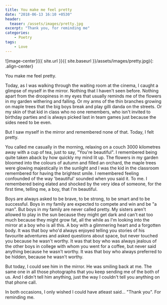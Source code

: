 ```yaml
---
title: You make me feel pretty
date: "2018-06-13 16:10 +0530"
header:
  teaser: /assets/images/pretty.jpg
excerpt: "Thank you, for reminding me"
categories:
    - Poetry
tags:
    - Love
---
```


![image-center]({{ site.url }}{{ site.baseurl }}/assets/images/pretty.jpg){: .align-center}

You make me feel pretty.

Today, as I was walking through the waiting room at the cinema, I caught a glimpse of myself in the mirror. Nothing that I haven't seen before. Nothing apart from the droopiness in my eyes that usually reminds me of the flowers in my garden withering and falling. Or my arms of the thin branches growing on maple trees that the big boys break and play gilli danda on the streets. Or my skin of that kid in class who no one remembers, who isn't invited to birthday parties and is always picked last in team games just because the sides need to be even.

But I saw myself in the mirror and remembered none of that. Today, I felt pretty.

You called me casually in the morning, relaxing on a couch 3000 kilometres away with a cup of tea, just to say, "You're beautiful". I remembered being quite taken aback by how quickly my mind lit up. The flowers in my garden bloomed into the colours of autumn and filled an orchard, the maple trees were glowing majestically in the sunlight and I was the kid in the classroom remembered for having the brightest smile. I remembered feeling confounded of the way 'beautiful' sounded when you said it. To me. I remembered being elated and shocked by the very idea of someone, for the first time, telling me, a boy, that I'm beautiful.

Boys are always asked to be brave, to be strong, to be smart and to be successful. Boys in my family are expected to compete and win and be "a man". But boys in my family are never called pretty. My sisters aren't allowed to play in the sun because they might get dark and can't eat too much because they might grow fat, all the while as I'm looking into the mirror at a boy who is all this. A boy with a glimmering heart and a forgotten body.
It was that boy who'd always enjoyed telling you stories of his favourite adventures and asked questions about space, but never touched you because he wasn't worthy. It was that boy who was always jealous of the other boys in college with whom you went for a coffee, but never said anything because he wasn't worthy. It was that boy who always preferred to be hidden, because he wasn't worthy.

But today, I could see him in the mirror. He was smiling back at me. The same one in all those photographs that you keep sending me of the both of us. And I didn't tell him anything, just the way I couldn't tell you anything on that phone call.

In both occasions, I only wished I could have atleast said... "Thank you". For reminding me.
​
